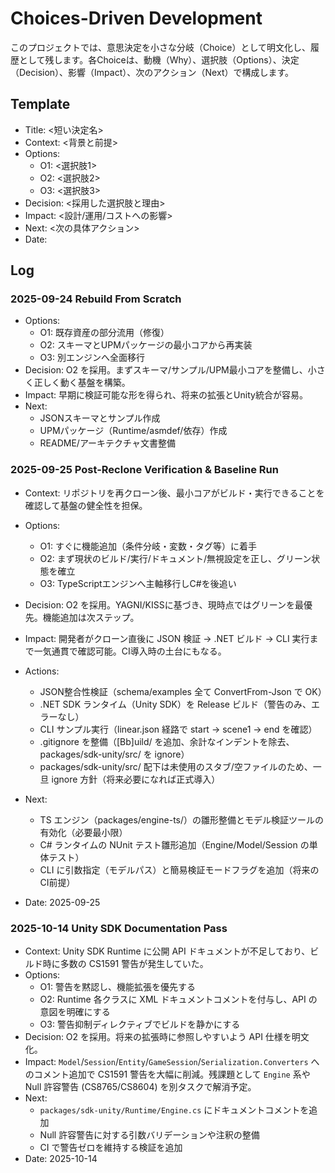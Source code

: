 # Choices-Driven Development

このプロジェクトでは、意思決定を小さな分岐（Choice）として明文化し、履歴として残します。各Choiceは、動機（Why）、選択肢（Options）、決定（Decision）、影響（Impact）、次のアクション（Next）で構成します。

## Template
- Title: <短い決定名>
- Context: <背景と前提>
- Options:
  - O1: <選択肢1>
  - O2: <選択肢2>
  - O3: <選択肢3>
- Decision: <採用した選択肢と理由>
- Impact: <設計/運用/コストへの影響>
- Next: <次の具体アクション>
- Date: <YYYY-MM-DD>

## Log

### 2025-09-24 Rebuild From Scratch

- Options:
  - O1: 既存資産の部分流用（修復）
  - O2: スキーマとUPMパッケージの最小コアから再実装
  - O3: 別エンジンへ全面移行
- Decision: O2 を採用。まずスキーマ/サンプル/UPM最小コアを整備し、小さく正しく動く基盤を構築。
- Impact: 早期に検証可能な形を得られ、将来の拡張とUnity統合が容易。
- Next:
  - JSONスキーマとサンプル作成
  - UPMパッケージ（Runtime/asmdef/依存）作成
  - README/アーキテクチャ文書整備

### 2025-09-25 Post-Reclone Verification & Baseline Run

- Context: リポジトリを再クローン後、最小コアがビルド・実行できることを確認して基盤の健全性を担保。
- Options:
  - O1: すぐに機能追加（条件分岐・変数・タグ等）に着手
  - O2: まず現状のビルド/実行/ドキュメント/無視設定を正し、グリーン状態を確立
  - O3: TypeScriptエンジンへ主軸移行しC#を後追い
- Decision: O2 を採用。YAGNI/KISSに基づき、現時点ではグリーンを最優先。機能追加は次ステップ。
- Impact: 開発者がクローン直後に JSON 検証 → .NET ビルド → CLI 実行まで一気通貫で確認可能。CI導入時の土台にもなる。

- Actions:
  - JSON整合性検証（schema/examples 全て ConvertFrom-Json で OK）
  - .NET SDK ランタイム（Unity SDK）を Release ビルド（警告のみ、エラーなし）
  - CLI サンプル実行（linear.json 経路で start → scene1 → end を確認）
  - .gitignore を整備（[Bb]uild/ を追加、余計なインデントを除去、packages/sdk-unity/src/ を ignore）
  - packages/sdk-unity/src/ 配下は未使用のスタブ/空ファイルのため、一旦 ignore 方針（将来必要になれば正式導入）

- Next:
  - TS エンジン（packages/engine-ts/）の雛形整備とモデル検証ツールの有効化（必要最小限）
  - C# ランタイムの NUnit テスト雛形追加（Engine/Model/Session の単体テスト）
  - CLI に引数指定（モデルパス）と簡易検証モードフラグを追加（将来のCI前提）

- Date: 2025-09-25

### 2025-10-14 Unity SDK Documentation Pass

- Context: Unity SDK Runtime に公開 API ドキュメントが不足しており、ビルド時に多数の CS1591 警告が発生していた。
- Options:
  - O1: 警告を黙認し、機能拡張を優先する
  - O2: Runtime 各クラスに XML ドキュメントコメントを付与し、API の意図を明確にする
  - O3: 警告抑制ディレクティブでビルドを静かにする
- Decision: O2 を採用。将来の拡張時に参照しやすいよう API 仕様を明文化。
- Impact: `Model`/`Session`/`Entity`/`GameSession`/`Serialization.Converters` へのコメント追加で CS1591 警告を大幅に削減。残課題として `Engine` 系や Null 許容警告 (CS8765/CS8604) を別タスクで解消予定。
- Next:
  - `packages/sdk-unity/Runtime/Engine.cs` にドキュメントコメントを追加
  - Null 許容警告に対する引数バリデーションや注釈の整備
  - CI で警告ゼロを維持する検証を追加
- Date: 2025-10-14
